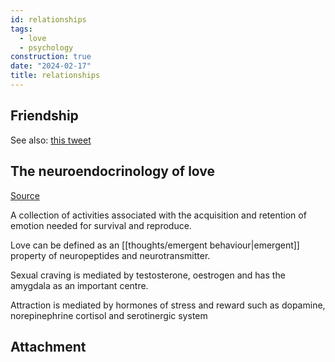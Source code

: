 ```yaml
---
id: relationships
tags:
  - love
  - psychology
construction: true
date: "2024-02-17"
title: relationships
---
```


## Friendship

See also: [this tweet](https://twitter.com/patriciamou_/status/1758354933521478126)

## The neuroendocrinology of love

[Source](https://www.ncbi.nlm.nih.gov/pmc/articles/PMC4911849/)

A collection of activities associated with the acquisition and retention of emotion needed for survival and reproduce.

Love can be defined as an [[thoughts/emergent behaviour|emergent]] property of neuropeptides and neurotransmitter.

Sexual craving is mediated by testosterone, oestrogen and has the amygdala as an important centre.

Attraction is mediated by hormones of stress and reward such as dopamine, norepinephrine cortisol and serotinergic system

## Attachment
